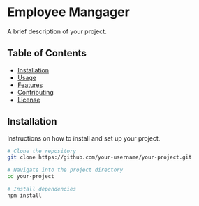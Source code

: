 # Employee Mangager

A brief description of your project.

## Table of Contents

- [Installation](#installation)
- [Usage](#usage)
- [Features](#features)
- [Contributing](#contributing)
- [License](#license)

## Installation

Instructions on how to install and set up your project.

```bash
# Clone the repository
git clone https://github.com/your-username/your-project.git

# Navigate into the project directory
cd your-project

# Install dependencies
npm install
